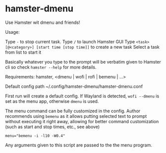 # hamster-dmenu
Use Hamster wit dmenu and friends!

Usage:

Type `-` to stop current task.
Type `/` to launch Hamster GUI
Type `<task>[@<category>] [start time [stop time]]` to create a new task
Select a task from list to start it

Basically whatever you type to the prompt will be verbatim given to
Hamster cli so check `hamster --help` for more details.

Requirements: hamster, <dmenu | wofi | rofi | bemenu | ...>

Default config path ~/.config/hamster-dmenu/hamster-dmenu.conf

First run will create a default config. If Wayland is detected, `wofi --dmenu`
is set as the menu app, otherwise `dmenu` is used.

The menu command can be fully customized in the config.
Author recommends using `bemenu` as it allows putting selected text to prompt
without executing it right away, allowing for better command customization
(such as start and stop times, etc., see above)
```
menu="bemenu -i -l10 -W0.4"
```

Any arguments given to this script are passed to the the menu program.
